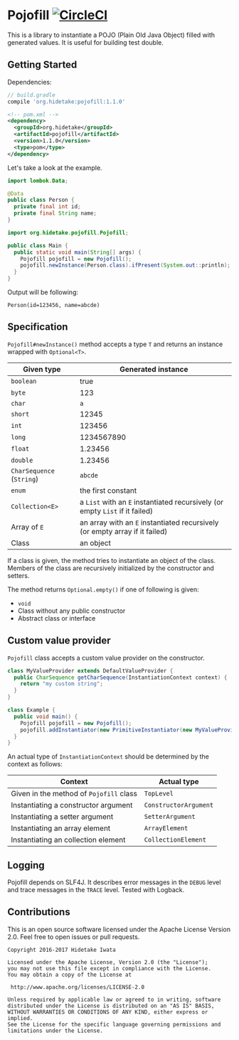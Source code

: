 # Pojofill [![CircleCI](https://circleci.com/gh/int128/pojofill.svg?style=shield)](https://circleci.com/gh/int128/pojofill)

This is a library to instantiate a POJO (Plain Old Java Object) filled with generated values.
It is useful for building test double.


## Getting Started

Dependencies:

```groovy
// build.gradle
compile 'org.hidetake:pojofill:1.1.0'
```

```xml
<!-- pom.xml -->
<dependency>
  <groupId>org.hidetake</groupId>
  <artifactId>pojofill</artifactId>
  <version>1.1.0</version>
  <type>pom</type>
</dependency>
```

Let's take a look at the example.

```java
import lombok.Data;

@Data
public class Person {
  private final int id;
  private final String name;
}
```

```java
import org.hidetake.pojofill.Pojofill;

public class Main {
  public static void main(String[] args) {
    Pojofill pojofill = new Pojofill();
    pojofill.newInstance(Person.class).ifPresent(System.out::println);
  }
}
```

Output will be following:

```
Person(id=123456, name=abcde)
```


## Specification

`Pojofill#newInstance()` method accepts a type `T` and returns an instance wrapped with `Optional<T>`.

Given type                | Generated instance
--------------------------|-------------------
`boolean`                 | true
`byte`                    | 123
`char`                    | `a`
`short`                   | 12345
`int`                     | 123456
`long`                    | 1234567890
`float`                   | 1.23456
`double`                  | 1.23456
`CharSequence` (`String`) | `abcde`
`enum`                    | the first constant
`Collection<E>`           | a `List` with an `E` instantiated recursively (or empty `List` if it failed)
Array of `E`              | an array with an `E` instantiated recursively (or empty array if it failed)
Class                     | an object

If a class is given, the method tries to instantiate an object of the class.
Members of the class are recursively initialized by the constructor and setters.

The method returns `Optional.empty()` if one of following is given:

- `void`
- Class without any public constructor
- Abstract class or interface


## Custom value provider

`Pojofill` class accepts a custom value provider on the constructor.

```java
class MyValueProvider extends DefaultValueProvider {
  public CharSequence getCharSequence(InstantiationContext context) {
    return "my custom string";
  }
}

class Example {
  public void main() {
    Pojofill pojofill = new Pojofill();
    pojofill.addInstantiator(new PrimitiveInstantiator(new MyValueProvider()));
  }
}
```

An actual type of `InstantiationContext` should be determined by the context as follows:

Context                                   | Actual type
------------------------------------------|------------
Given in the method of `Pojofill` class   | `TopLevel`
Instantiating a constructor argument      | `ConstructorArgument`
Instantiating a setter argument           | `SetterArgument`
Instantiating an array element            | `ArrayElement`
Instantiating an collection element       | `CollectionElement`


## Logging

Pojofill depends on SLF4J.
It describes error messages in the `DEBUG` level and trace messages in the `TRACE` level.
Tested with Logback.


## Contributions

This is an open source software licensed under the Apache License Version 2.0.
Feel free to open issues or pull requests.

```
Copyright 2016-2017 Hidetake Iwata

Licensed under the Apache License, Version 2.0 (the "License");
you may not use this file except in compliance with the License.
You may obtain a copy of the License at

 http://www.apache.org/licenses/LICENSE-2.0

Unless required by applicable law or agreed to in writing, software
distributed under the License is distributed on an "AS IS" BASIS,
WITHOUT WARRANTIES OR CONDITIONS OF ANY KIND, either express or implied.
See the License for the specific language governing permissions and
limitations under the License.
```
